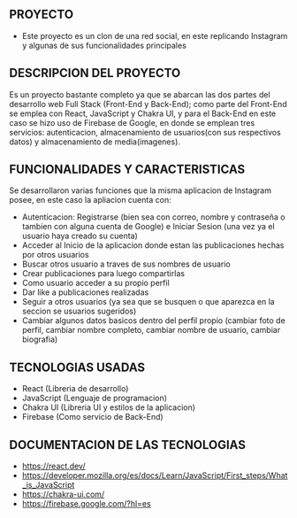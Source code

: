 ## PROYECTO
- Este proyecto es un clon de una red social, en este replicando Instagram y algunas de sus funcionalidades principales

## DESCRIPCION DEL PROYECTO
Es un proyecto bastante completo ya que se abarcan las dos partes del desarrollo web Full Stack (Front-End y Back-End); como parte del Front-End se emplea con React, JavaScript y Chakra UI, y para el Back-End en este caso se hizo uso de Firebase de Google, en donde se emplean tres servicios: autenticacion, almacenamiento de usuarios(con sus respectivos datos) y almacenamiento de media(imagenes).

## FUNCIONALIDADES Y CARACTERISTICAS
Se desarrollaron varias funciones que la misma aplicacion de Instagram posee, en este caso la apliacion cuenta con:
- Autenticacion: Registrarse (bien sea con correo, nombre y contraseña o tambien con alguna cuenta de Google) e Iniciar Sesion (una vez ya el usuario haya creado su cuenta)
- Acceder al Inicio de la aplicacion donde estan las publicaciones hechas por otros usuarios
- Buscar otros usuario a traves de sus nombres de usuario
- Crear publicaciones para luego compartirlas
- Como usuario acceder a su propio perfil
- Dar like a publicaciones realizadas
- Seguir a otros usuarios (ya sea que se busquen o que aparezca en la seccion se usuarios sugeridos)
- Cambiar algunos datos basicos dentro del perfil propio (cambiar foto de perfil, cambiar nombre completo, cambiar nombre de usuario, cambiar biografia) 

## TECNOLOGIAS USADAS
- React (Libreria de desarrollo)
- JavaScript (Lenguaje de programacion)
- Chakra UI (Libreria UI y estilos de la aplicacion)
- Firebase (Como servicio de Back-End)

## DOCUMENTACION DE LAS TECNOLOGIAS
- https://react.dev/
- https://developer.mozilla.org/es/docs/Learn/JavaScript/First_steps/What_is_JavaScript
- https://chakra-ui.com/
- https://firebase.google.com/?hl=es
